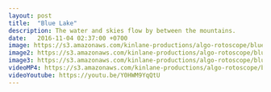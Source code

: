 ```yaml
---
layout: post
title:  "Blue Lake"
description: The water and skies flow by between the mountains.
date:   2016-11-04 02:37:00 +0700
image: https://s3.amazonaws.com/kinlane-productions/algo-rotoscope/bluelake/bluelake-still.jpg
image2: https://s3.amazonaws.com/kinlane-productions/algo-rotoscope/bluelake/bluelake-still-1200.png
image3: https://s3.amazonaws.com/kinlane-productions/algo-rotoscope/bluelake/bluelake-still-600.png
videoMP4: https://s3.amazonaws.com/kinlane-productions/algo-rotoscope/bluelake/bluelake-publish.mp4
videoYoutube: https://youtu.be/Y0HWM9YqQtU
---
```

